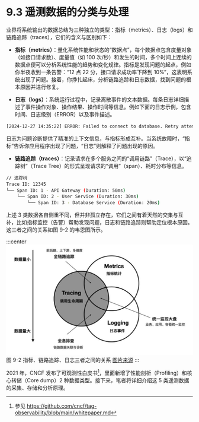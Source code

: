 # 9.3 遥测数据的分类与处理

业界将系统输出的数据总结为三种独立的类型：指标（metrics）、日志（logs）和链路追踪（traces），它们的含义与区别如下：

- **指标（metrics）**：量化系统性能和状态的“数据点”，每个数据点包含度量对象（如接口请求数）、度量值（如 100 次/秒）和发生的时间，多个时间上连续的数据点便可以分析系统性能的趋势和变化规律。指标是发现问题的起点，例如你半夜收到一条告警：“12 点 22 分，接口请求成功率下降到 10%”，这表明系统出现了问题。接着，你挣扎起床，分析链路追踪和日志数据，找到问题的根本原因并进行修复。

- **日志（logs）**：系统运行过程中，记录离散事件的文本数据。每条日志详细描述了事件操作对象、操作结果、操作时间等信息。例如下面的日志示例，包含时间、日志级别（ERROR）以及事件描述。
```bash
[2024-12-27 14:35:22] ERROR: Failed to connect to database. Retry attempts exceeded.
```
日志为问题诊断提供了精准的上下文信息，与指标形成互补。当系统故障时，“指标”告诉你应用程序出现了问题，“日志”则解释了问题出现的原因。

- **链路追踪（traces）**：记录请求在多个服务之间的“调用链路”（Trace），以“追踪树”（Trace Tree）的形式呈现请求的“调用”（span）、耗时分布等信息。

```bash
// 追踪树
Trace ID: 12345
└── Span ID: 1 - API Gateway (Duration: 50ms)
    └── Span ID: 2 - User Service (Duration: 30ms)
        └── Span ID: 3 - Database Service (Duration: 20ms)
```

上述 3 类数据各自侧重不同，但并非孤立存在，它们之间有着天然的交集与互补，比如指标监控（告警）帮助发现问题，日志和链路追踪则帮助定位根本原因。这三者之间的关系如图 9-2 的韦恩图所示。

:::center
  ![](../assets/observability.jpg)<br/>
 图 9-2 指标、链路追踪、日志三者之间的关系 [图片来源](https://peter.bourgon.org/blog/2017/02/21/metrics-tracing-and-logging.html)
:::


2021 年，CNCF 发布了可观测性白皮书[^1]，里面新增了性能剖析（Profiling）和核心转储（Core dump）2 种数据类型。接下来，笔者将详细介绍这 5 类遥测数据的采集、存储和分析原理。

[^1]: 参见 https://github.com/cncf/tag-observability/blob/main/whitepaper.md